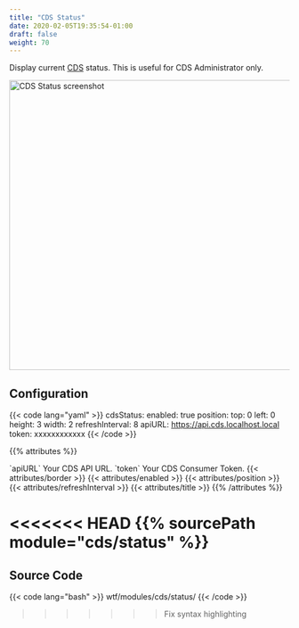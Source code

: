 ```yaml
---
title: "CDS Status"
date: 2020-02-05T19:35:54-01:00
draft: false
weight: 70
---
```


Display current [CDS](https://ovh.github.io/cds/) status. This is useful for CDS Administrator only.

<img class="screenshot" src="/imgs/modules/cds_status.png" width="520" alt="CDS Status screenshot" />

## Configuration

{{< code lang="yaml" >}}
cdsStatus:
  enabled: true
  position:
    top: 0
    left: 0
    height: 3
    width: 2
  refreshInterval: 8
  apiURL: https://api.cds.localhost.local
  token: xxxxxxxxxxxx
{{< /code >}}

{{% attributes %}}
  <tr>
    <td>`apiURL`</td>
    <td>Your CDS API URL.</td>
    <td></td>
  </tr>
  <tr>
    <td>`token`</td>
    <td>Your CDS Consumer Token.</td>
    <td></td>
  </tr>
  {{< attributes/border >}}
  {{< attributes/enabled >}}
  {{< attributes/position >}}
  {{< attributes/refreshInterval >}}
  {{< attributes/title >}}
{{% /attributes %}}

<<<<<<< HEAD
{{% sourcePath module="cds/status" %}}
=======
## Source Code

{{< code lang="bash" >}}
wtf/modules/cds/status/
{{< /code >}}
>>>>>>> Fix syntax highlighting

